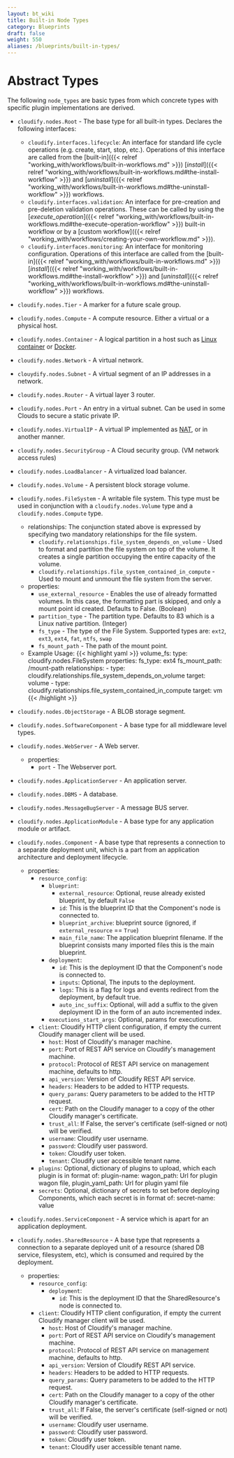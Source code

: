 ```yaml
---
layout: bt_wiki
title: Built-in Node Types
category: Blueprints
draft: false
weight: 550
aliases: /blueprints/built-in-types/
---
```


# Abstract Types

The following `node_types` are basic types from which concrete types with specific plugin implementations are derived.

* `cloudify.nodes.Root` - The base type for all built-in types. Declares the following interfaces:

  - `cloudify.interfaces.lifecycle`: An interface for standard life cycle operations (e.g. create, start, stop, etc.). Operations of this interface are called from the [built-in]({{< relref "working_with/workflows/built-in-workflows.md" >}}) [*install*]({{< relref "working_with/workflows/built-in-workflows.md#the-install-workflow" >}}) and [*uninstall*]({{< relref "working_with/workflows/built-in-workflows.md#the-uninstall-workflow" >}}) workflows.
  - `cloudify.interfaces.validation`: An interface for pre-creation and pre-deletion validation operations. These can be called by using the [*execute_operation*]({{< relref "working_with/workflows/built-in-workflows.md#the-execute-operation-workflow" >}}) built-in workflow or by a [custom workflow]({{< relref "working_with/workflows/creating-your-own-workflow.md" >}}).
  - `cloudify.interfaces.monitoring`: An interface for monitoring configuration. Operations of this interface are called from the [built-in]({{< relref "working_with/workflows/built-in-workflows.md" >}}) [*install*]({{< relref "working_with/workflows/built-in-workflows.md#the-install-workflow" >}}) and [*uninstall*]({{< relref "working_with/workflows/built-in-workflows.md#the-uninstall-workflow" >}}) workflows.

* `cloudify.nodes.Tier` - A marker for a future scale group.

* `cloudify.nodes.Compute` - A compute resource. Either a virtual or a physical host.


* `cloudify.nodes.Container` - A logical partition in a host such as [Linux container](http://en.wikipedia.org/wiki/LXC) or [Docker](https://www.docker.io/).

* `cloudify.nodes.Network` - A virtual network.

* `clouydify.nodes.Subnet` - A virtual segment of an IP addresses in a network.

* `cloudify.nodes.Router` - A virtual layer 3 router.

* `cloudify.nodes.Port` - An entry in a virtual subnet. Can be used in some Clouds to secure a static private IP.

* `cloudify.nodes.VirtualIP` - A virtual IP implemented as [NAT](http://en.wikipedia.org/wiki/Network_address_translation), or in another manner.

* `cloudify.nodes.SecurityGroup` - A Cloud security group. (VM network access rules)

* `cloudify.nodes.LoadBalancer` - A virtualized load balancer.

* `cloudify.nodes.Volume` - A persistent block storage volume.

* `cloudify.nodes.FileSystem` - A writable file system. This type must be used in conjunction with a `cloudify.nodes.Volume` type and a `cloudify.nodes.Compute` type.
    * relationships: The conjunction stated above is expressed by specifying two mandatory relationships for the file system.
        * `cloudify.relationships.file_system_depends_on_volume` - Used to format and partition the file system on top of the volume. It creates a single partition occupying the entire capacity of the volume.
        * `cloudify.relationships.file_system_contained_in_compute` - Used to mount and unmount the file system from the server.
    * properties:
        * `use_external_resource` - Enables the use of already formatted volumes. In this case, the formatting part is skipped, and only a mount point id created. Defaults to False. (Boolean)
        * `partition_type` - The partition type. Defaults to 83 which is a Linux native partition. (Integer)
        * `fs_type` - The type of the File System. Supported types are: `ext2`, `ext3`, `ext4`, `fat`, `ntfs`, `swap`
        * `fs_mount_path` - The path of the mount point.
    * Example Usage:
        {{< highlight  yaml >}}
          volume_fs:
            type: cloudify.nodes.FileSystem
            properties:
              fs_type: ext4
              fs_mount_path: /mount-path
            relationships:
              - type: cloudify.relationships.file_system_depends_on_volume
                target: volume
              - type: cloudify.relationships.file_system_contained_in_compute
                target: vm
        {{< /highlight >}}


* `cloudify.nodes.ObjectStorage` - A BLOB storage segment.

* `cloudify.nodes.SoftwareComponent` - A base type for all middleware level types.

* `cloudify.nodes.WebServer` - A Web server.
    * properties:
        * `port` - The Webserver port.

* `cloudify.nodes.ApplicationServer` - An application server.

* `cloudify.nodes.DBMS` - A database.

* `cloudify.nodes.MessageBugServer` - A message BUS server.

* `cloudify.nodes.ApplicationModule` - A base type for any application module or artifact.

* `cloudify.nodes.Component` - A base type that represents a connection to a separate deployment unit, which is a part from an application architecture and deployment lifecycle. 
    * properties:
        * `resource_config`:
            * `blueprint`:
                * `external_resource`: Optional, reuse already existed blueprint, by default `False`
                * `id`: This is the blueprint ID that the Component's node is connected to.
                * `blueprint_archive`: blueprint source (ignored, if `external_resource` == `True`)
                * `main_file_name`: The application blueprint filename. If the blueprint consists many imported files this is the main blueprint.
            * `deployment`:
                * `id`: This is the deployment ID that the Component's node is connected to.
                * `inputs`: Optional, The inputs to the deployment.
                * `logs`: This is a flag for logs and events redirect from the deployment, by default true.
                * `auto_inc_suffix`: Optional, will add a suffix to the given deployment ID in the form of an auto incremented index. 
            * `executions_start_args`: Optional, params for executions.
        * `client`: Cloudify HTTP client configuration, if empty the current Cloudify manager client will be used.
            * `host`: Host of Cloudify's manager machine.
            * `port`: Port of REST API service on Cloudify's management machine.
            * `protocol`: Protocol of REST API service on management machine, defaults to http.
            * `api_version`: Version of Cloudify REST API service.
            * `headers`: Headers to be added to HTTP requests.
            * `query_params`: Query parameters to be added to the HTTP request.
            * `cert`: Path on the Cloudify manager to a copy of the other Cloudify manager's certificate.
            * `trust_all`: If False, the server's certificate (self-signed or not) will be verified.
            * `username`: Cloudify user username.
            * `password`: Cloudify user password.
            * `token`: Cloudify user token.
            * `tenant`: Cloudify user accessible tenant name.
        * `plugins`: Optional, dictionary of plugins to upload,
                     which each plugin is in format of:
                        plugin-name:
                          wagon_path: Url for plugin wagon file,
                          plugin_yaml_path: Url for plugin yaml file
        * `secrets`: Optional, dictionary of secrets to set before deploying Components,
                     which each secret is in format of:
                        secret-name: value

* `cloudify.nodes.ServiceComponent` - A service which is apart for an application deployment. 

* `cloudify.nodes.SharedResource` - A base type that represents a connection to a separate deployed unit of a resource (shared DB service, filesystem, etc), which is consumed and required by the deployment. 
    * properties:
      * `resource_config`:
        * `deployment`:
            * `id`: This is the deployment ID that the SharedResource's node is connected to.
      * `client`: Cloudify HTTP client configuration, if empty the current Cloudify manager client will be used.
        * `host`: Host of Cloudify's manager machine.
        * `port`: Port of REST API service on Cloudify's management machine.
        * `protocol`: Protocol of REST API service on management machine, defaults to http.
        * `api_version`: Version of Cloudify REST API service.
        * `headers`: Headers to be added to HTTP requests.
        * `query_params`: Query parameters to be added to the HTTP request.
        * `cert`: Path on the Cloudify manager to a copy of the other Cloudify manager's certificate.
        * `trust_all`: If False, the server's certificate (self-signed or not) will be verified.
        * `username`: Cloudify user username.
        * `password`: Cloudify user password.
        * `token`: Cloudify user token.
        * `tenant`: Cloudify user accessible tenant name.